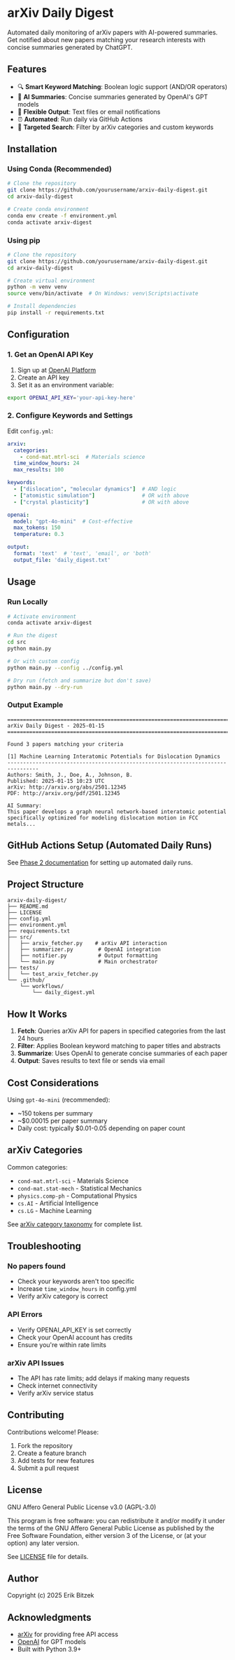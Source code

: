 # arXiv Daily Digest

Automated daily monitoring of arXiv papers with AI-powered summaries. Get notified about new papers matching your research interests with concise summaries generated by ChatGPT.

## Features

- 🔍 **Smart Keyword Matching**: Boolean logic support (AND/OR operators)
- 🤖 **AI Summaries**: Concise summaries generated by OpenAI's GPT models
- 📧 **Flexible Output**: Text files or email notifications
- ⏰ **Automated**: Run daily via GitHub Actions
- 🎯 **Targeted Search**: Filter by arXiv categories and custom keywords

## Installation

### Using Conda (Recommended)

```bash
# Clone the repository
git clone https://github.com/yourusername/arxiv-daily-digest.git
cd arxiv-daily-digest

# Create conda environment
conda env create -f environment.yml
conda activate arxiv-digest
```

### Using pip

```bash
# Clone the repository
git clone https://github.com/yourusername/arxiv-daily-digest.git
cd arxiv-daily-digest

# Create virtual environment
python -m venv venv
source venv/bin/activate  # On Windows: venv\Scripts\activate

# Install dependencies
pip install -r requirements.txt
```

## Configuration

### 1. Get an OpenAI API Key

1. Sign up at [OpenAI Platform](https://platform.openai.com/)
2. Create an API key
3. Set it as an environment variable:

```bash
export OPENAI_API_KEY='your-api-key-here'
```

### 2. Configure Keywords and Settings

Edit `config.yml`:

```yaml
arxiv:
  categories:
    - cond-mat.mtrl-sci  # Materials science
  time_window_hours: 24
  max_results: 100

keywords:
  - ["dislocation", "molecular dynamics"]  # AND logic
  - ["atomistic simulation"]               # OR with above
  - ["crystal plasticity"]                 # OR with above

openai:
  model: "gpt-4o-mini"  # Cost-effective
  max_tokens: 150
  temperature: 0.3

output:
  format: 'text'  # 'text', 'email', or 'both'
  output_file: 'daily_digest.txt'
```

## Usage

### Run Locally

```bash
# Activate environment
conda activate arxiv-digest

# Run the digest
cd src
python main.py

# Or with custom config
python main.py --config ../config.yml

# Dry run (fetch and summarize but don't save)
python main.py --dry-run
```

### Output Example

```
================================================================================
arXiv Daily Digest - 2025-01-15
================================================================================

Found 3 papers matching your criteria

[1] Machine Learning Interatomic Potentials for Dislocation Dynamics
--------------------------------------------------------------------------------
Authors: Smith, J., Doe, A., Johnson, B.
Published: 2025-01-15 10:23 UTC
arXiv: http://arxiv.org/abs/2501.12345
PDF: http://arxiv.org/pdf/2501.12345

AI Summary:
This paper develops a graph neural network-based interatomic potential 
specifically optimized for modeling dislocation motion in FCC metals...
```

## GitHub Actions Setup (Automated Daily Runs)

See [Phase 2 documentation](docs/github-actions.md) for setting up automated daily runs.

## Project Structure

```
arxiv-daily-digest/
├── README.md
├── LICENSE
├── config.yml
├── environment.yml
├── requirements.txt
├── src/
│   ├── arxiv_fetcher.py    # arXiv API interaction
│   ├── summarizer.py        # OpenAI integration
│   ├── notifier.py          # Output formatting
│   └── main.py              # Main orchestrator
├── tests/
│   └── test_arxiv_fetcher.py
└── .github/
    └── workflows/
        └── daily_digest.yml
```

## How It Works

1. **Fetch**: Queries arXiv API for papers in specified categories from the last 24 hours
2. **Filter**: Applies Boolean keyword matching to paper titles and abstracts
3. **Summarize**: Uses OpenAI to generate concise summaries of each paper
4. **Output**: Saves results to text file or sends via email

## Cost Considerations

Using `gpt-4o-mini` (recommended):
- ~150 tokens per summary
- ~$0.00015 per paper summary
- Daily cost: typically $0.01-0.05 depending on paper count

## arXiv Categories

Common categories:
- `cond-mat.mtrl-sci` - Materials Science
- `cond-mat.stat-mech` - Statistical Mechanics
- `physics.comp-ph` - Computational Physics
- `cs.AI` - Artificial Intelligence
- `cs.LG` - Machine Learning

See [arXiv category taxonomy](https://arxiv.org/category_taxonomy) for complete list.

## Troubleshooting

### No papers found
- Check your keywords aren't too specific
- Increase `time_window_hours` in config.yml
- Verify arXiv category is correct

### API Errors
- Verify OPENAI_API_KEY is set correctly
- Check your OpenAI account has credits
- Ensure you're within rate limits

### arXiv API Issues
- The API has rate limits; add delays if making many requests
- Check internet connectivity
- Verify arXiv service status

## Contributing

Contributions welcome! Please:
1. Fork the repository
2. Create a feature branch
3. Add tests for new features
4. Submit a pull request

## License

GNU Affero General Public License v3.0 (AGPL-3.0)

This program is free software: you can redistribute it and/or modify it under the terms of the GNU Affero General Public License as published by the Free Software Foundation, either version 3 of the License, or (at your option) any later version.

See [LICENSE](LICENSE) file for details.

## Author

Copyright (c) 2025 Erik Bitzek

## Acknowledgments

- [arXiv](https://arxiv.org/) for providing free API access
- [OpenAI](https://openai.com/) for GPT models
- Built with Python 3.9+